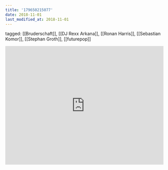 ```yaml
---
title: '179650215077'
date: 2018-11-01
last_modified_at: 2018-11-01
---
```

tagged: [[Bruderschaft]], [[DJ Rexx Arkana]], [[Ronan Harris]], [[Sebastian Komor]], [[Stephan Groth]], [[futurepop]]
<iframe allow="accelerometer; autoplay; clipboard-write; encrypted-media; gyroscope; picture-in-picture" allowfullscreen="" frameborder="0" height="375" id="youtube_iframe" src="https://www.youtube.com/embed/eBugs8pgtK0?feature=oembed&amp;enablejsapi=1&amp;origin=https://safe.txmblr.com&amp;wmode=opaque" width="500"></iframe>